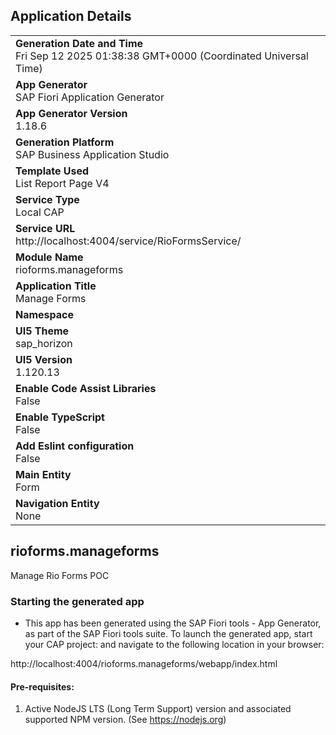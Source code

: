 ## Application Details
|               |
| ------------- |
|**Generation Date and Time**<br>Fri Sep 12 2025 01:38:38 GMT+0000 (Coordinated Universal Time)|
|**App Generator**<br>SAP Fiori Application Generator|
|**App Generator Version**<br>1.18.6|
|**Generation Platform**<br>SAP Business Application Studio|
|**Template Used**<br>List Report Page V4|
|**Service Type**<br>Local CAP|
|**Service URL**<br>http://localhost:4004/service/RioFormsService/|
|**Module Name**<br>rioforms.manageforms|
|**Application Title**<br>Manage Forms|
|**Namespace**<br>|
|**UI5 Theme**<br>sap_horizon|
|**UI5 Version**<br>1.120.13|
|**Enable Code Assist Libraries**<br>False|
|**Enable TypeScript**<br>False|
|**Add Eslint configuration**<br>False|
|**Main Entity**<br>Form|
|**Navigation Entity**<br>None|

## rioforms.manageforms

Manage Rio Forms POC

### Starting the generated app

-   This app has been generated using the SAP Fiori tools - App Generator, as part of the SAP Fiori tools suite.  To launch the generated app, start your CAP project:  and navigate to the following location in your browser:

http://localhost:4004/rioforms.manageforms/webapp/index.html

#### Pre-requisites:

1. Active NodeJS LTS (Long Term Support) version and associated supported NPM version.  (See https://nodejs.org)


